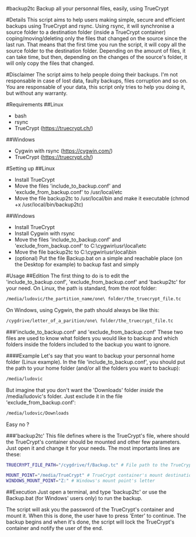 #backup2tc
Backup all your personnal files, easily, using TrueCrypt

#Details
This script aims to help users making simple, secure and efficient backups using TrueCrypt and rsync. Using rsync, it will synchronise a source folder to a destination folder (inside a TrueCrypt container) coping/moving/deleting only the files that changed on the source since the last run. That means that the first time you run the script, it will copy all the source folder to the destination folder. Depending on the amount of files, it can take time, but then, depending on the changes of the source's folder, it will only copy the files that changed.

#Disclaimer
The script aims to help people doing their backups. I'm not responsable in case of lost data, faulty backups, files corruption and so on. You are responsable of your data, this script only tries to help you doing it, but without any warranty.

#Requirements
##Linux
* bash
* rsync
* TrueCrypt (https://truecrypt.ch/)

##Windows
* Cygwin with rsync (https://cygwin.com/)
* TrueCrypt (https://truecrypt.ch/)

#Setting up
##Linux
* Install TrueCrypt
* Move the files 'include_to_backup.conf' and 'exclude_from_backup.conf' to /usr/local/etc
* Move the file backup2tc to /usr/local/bin and make it executable (chmod +x /usr/local/bin/backup2tc)

##Windows
* Install TrueCrypt
* Install Cygwin with rsync
* Move the files 'include_to_backup.conf' and 'exclude_from_backup.conf' to C:\cygwin\usr\local\etc
* Move the file backup2tc to C:\cygwin\usr\local\bin
* (optional) Put the file Backup.bat on a simple and reachable place (on the Desktop for example) to backup fast and simply

#Usage
##Edition
The first thing to do is to edit the 'include_to_backup.conf', 'exclude_from_backup.conf' and 'backup2tc' for your need.
On Linux, the path is standard, from the root folder:
```bash
/media/ludovic/the_partition_name/one\ folder/the_truecrypt_file.tc
```
On Windows, using Cygwin, the path should always be like this:
```bash
/cygdrive/letter_of_a_parition/one\ folder/the_truecrypt_file.tc
```
###'include_to_backup.conf' and 'exclude_from_backup.conf'
These two files are used to know what folders you would like to backup and which folders inside the folders included to the backup you want to ignore.

####Example
Let's say that you want to backup your personnal home folder (Linux example).
In the file 'include_to_backup.conf', you should put the path to your home folder (and/or all the folders you want to backup):
```bash
/media/ludovic
```
But imagine that you don't want the 'Downloads' folder *inside* the /media/ludovic's folder. Just exclude it in the file 'exclude_from_backup.conf':
```bash
/media/ludovic/Downloads
```
Easy no ?

###'backup2tc'
This file defines where is the TrueCrypt's file, where should the TrueCrypt's container should be mounted and other few parameters. Just open it and change it for your needs. The most importants lines are these:
```bash
TRUECRYPT_FILE_PATH="/cygdrive/f/Backup.tc" # File path to the TrueCrypt container

MOUNT_POINT="/media/TrueCrypt" # TrueCrypt container's mount destination (Unix only)
WINDOWS_MOUNT_POINT="Z:" # Windows's mount point's letter
```

##Execution
Just open a terminal, and type 'backup2tc' or use the Backup.bat (for Windows' users only) to run the backup.

The script will ask you the password of the TrueCrypt's container and mount it. When this is done, the user have to press 'Enter' to continue. The backup begins and when it's done, the script will lock the TrueCrypt's container and notify the user of the end.

